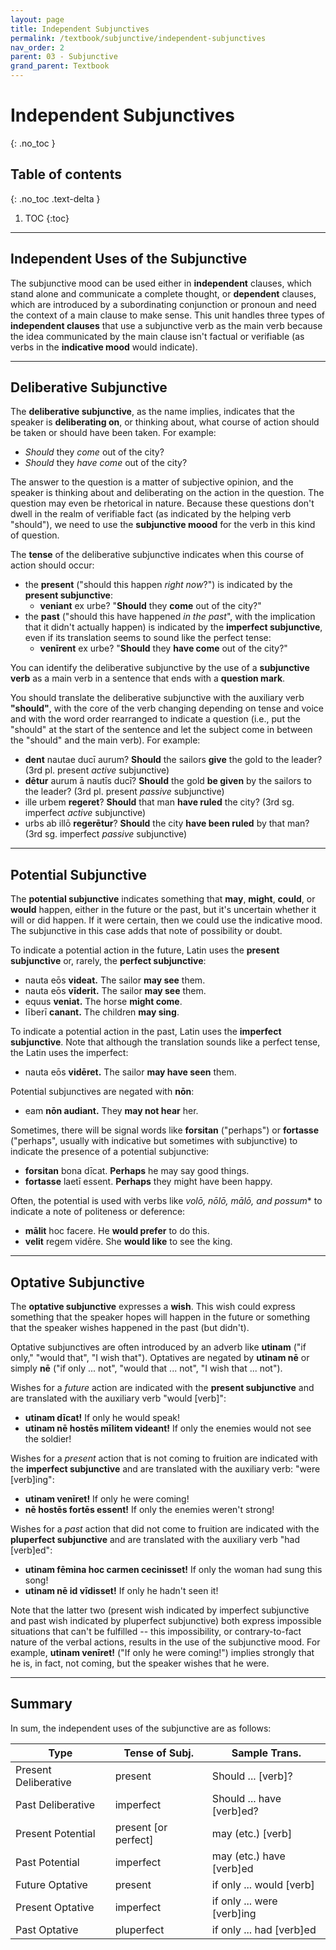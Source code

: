 ```yaml
---
layout: page
title: Independent Subjunctives
permalink: /textbook/subjunctive/independent-subjunctives
nav_order: 2
parent: 03 - Subjunctive
grand_parent: Textbook
---
```


# Independent Subjunctives
{: .no_toc }

## Table of contents
{: .no_toc .text-delta }

1. TOC
{:toc}

***

## Independent Uses of the Subjunctive

The subjunctive mood can be used either in **independent** clauses, which stand alone and communicate a complete thought, or **dependent** clauses, which are introduced by a subordinating conjunction or pronoun and need the context of a main clause to make sense. This unit handles three types of **independent clauses** that use a subjunctive verb as the main verb because the idea communicated by the main clause isn't factual or verifiable (as verbs in the **indicative mood** would indicate).

***

## Deliberative Subjunctive

The **deliberative subjunctive**, as the name implies, indicates that the speaker is **deliberating on**, or thinking about, what course of action should be taken or should have been taken. For example:

- *Should* they *come* out of the city?
- *Should* they *have come* out of the city?

The answer to the question is a matter of subjective opinion, and the speaker is thinking about and deliberating on the action in the question. The question may even be rhetorical in nature. Because these questions don't dwell in the realm of verifiable fact (as indicated by the helping verb "should"), we need to use the **subjunctive moood** for the verb in this kind of question.

The **tense** of the deliberative subjunctive indicates when this course of action should occur:

* the **present** ("should this happen *right now*?") is indicated by the **present subjunctive**:
    * **veniant** ex urbe? "**Should** they **come** out of the city?"
* the **past** ("should this have happened *in the past*", with the implication that it didn't actually happen) is indicated by the **imperfect subjunctive**, even if its translation seems to sound like the perfect tense:
    * **venīrent** ex urbe? "**Should** they **have come** out of the city?"

You can identify the deliberative subjunctive by the use of a **subjunctive verb** as a main verb in a sentence that ends with a **question mark**. 

You should translate the deliberative subjunctive with the auxiliary verb **"should"**, with the core of the verb changing depending on tense and voice and with the word order rearranged to indicate a question (i.e., put the "should" at the start of the sentence and let the subject come in between the "should" and the main verb). For example:

* **dent** nautae ducī aurum? **Should** the sailors **give** the gold to the leader? (3rd pl. present *active* subjunctive)
* **dētur** aurum ā nautīs ducī? **Should** the gold **be given** by the sailors to the leader? (3rd pl. present *passive* subjunctive)
* ille urbem **regeret**? **Should** that man **have ruled** the city? (3rd sg. imperfect *active* subjunctive)
* urbs ab illō **regerētur**? **Should** the city **have been ruled** by that man? (3rd sg. imperfect *passive* subjunctive)

***

## Potential Subjunctive

The **potential subjunctive** indicates something that **may**, **might**, **could**, or **would** happen, either in the future or the past, but it's uncertain whether it will or did happen. If it were certain, then we could use the indicative mood. The subjunctive in this case adds that note of possibility or doubt.

To indicate a potential action in the future, Latin uses the **present subjunctive** or, rarely, the **perfect subjunctive**:
- nauta eōs **videat.** The sailor **may see** them.
- nauta eōs **vīderit.** The sailor **may see** them.
- equus **veniat.** The horse **might come**.
- līberī **canant.** The children **may sing**.

To indicate a potential action in the past, Latin uses the **imperfect subjunctive**. Note that although the translation sounds like a perfect tense, the Latin uses the imperfect:
- nauta eōs **vidēret.** The sailor **may have seen** them.

Potential subjunctives are negated with **nōn**:
- eam **nōn audiant.** They **may not hear** her.

Sometimes, there will be signal words like **forsitan** ("perhaps") or **fortasse** ("perhaps", usually with indicative but sometimes with subjunctive) to indicate the presence of a potential subjunctive:
- **forsitan** bona dīcat. **Perhaps** he may say good things.
- **fortasse** laetī essent. **Perhaps** they might have been happy.

Often, the potential is used with verbs like **volō*, nōlō, mālō, and possum** to indicate a note of politeness or deference:
- **mālit** hoc facere. He **would prefer** to do this.
- **velit** regem vidēre. She **would like** to see the king.

***

## Optative Subjunctive

The **optative subjunctive** expresses a **wish**. This wish could express something that the speaker hopes will happen in the future or something that the speaker wishes happened in the past (but didn't).

Optative subjunctives are often introduced by an adverb like **utinam** ("if only," "would that", "I wish that"). Optatives are negated by **utinam nē** or simply **nē** ("if only ... not", "would that ... not", "I wish that ... not").

Wishes for a *future* action are indicated with the **present subjunctive** and are translated with the auxiliary verb "would [verb]":
- **utinam dīcat!** If only he would speak!
- **utinam nē hostēs mīlitem videant!** If only the enemies would not see the soldier!

Wishes for a *present* action that is not coming to fruition are indicated with the **imperfect subjunctive** and are translated with the auxiliary verb: "were [verb]ing":
- **utinam venīret!** If only he were coming!
- **nē hostēs fortēs essent!** If only the enemies weren't strong!

Wishes for a *past* action that did not come to fruition are indicated with the **pluperfect subjunctive** and are translated with the auxiliary verb "had [verb]ed":
- **utinam fēmina hoc carmen cecinisset!** If only the woman had sung this song!
- **utinam nē id vīdisset!** If only he hadn't seen it!

Note that the latter two (present wish indicated by imperfect subjunctive and past wish indicated by pluperfect subjunctive) both express impossible situations that can't be fulfilled -- this impossibility, or contrary-to-fact nature of the verbal actions, results in the use of the subjunctive mood. For example, **utinam venīret!** ("If only he were coming!") implies strongly that he is, in fact, not coming, but the speaker wishes that he were.

***

## Summary

In sum, the independent uses of the subjunctive are as follows:

| **Type** | **Tense of Subj.** | **Sample Trans.** |
| --- | --- | --- |
| Present Deliberative | present | Should ... [verb]? |
| Past Deliberative | imperfect | Should ... have [verb]ed? |
| Present Potential | present [or perfect] | may (etc.) [verb] |
| Past Potential | imperfect | may (etc.) have [verb]ed |
| Future Optative | present | if only ... would [verb] |
| Present Optative | imperfect | if only ... were [verb]ing |
| Past Optative | pluperfect | if only ... had [verb]ed |